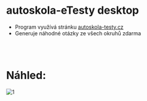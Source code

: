 # autoskola-eTesty desktop
- Program využívá stránku [autoskola-testy.cz](autoskola-testy.cz/)
- Generuje náhodné otázky ze všech okruhů zdarma

<br></br>

# Náhled:
![1](https://user-images.githubusercontent.com/82058894/230225548-f70e603a-fa13-484b-9c74-5cf4bf2607f2.png)
